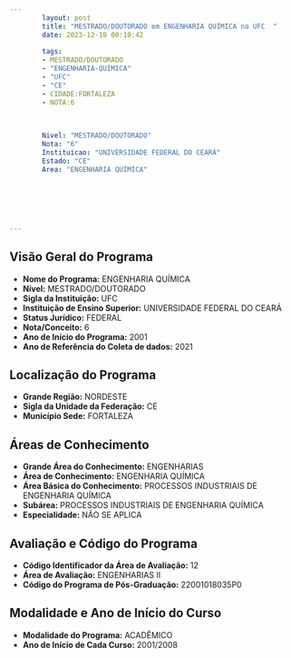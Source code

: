 ```yaml
---
        layout: post
        title: "MESTRADO/DOUTORADO em ENGENHARIA QUÍMICA na UFC  "
        date: 2023-12-18 00:10:42
     
        tags:
        - MESTRADO/DOUTORADO
        - "ENGENHARIA-QUÍMICA"
        - "UFC"
        - "CE"
        - CIDADE:FORTALEZA
        - NOTA:6
        
       

        Nivel: "MESTRADO/DOUTORADO"
        Nota: "6"
        Instituicao: "UNIVERSIDADE FEDERAL DO CEARÁ"
        Estado: "CE"
        Area: "ENGENHARIA QUÍMICA"
        
        
        
        
        
        
---
```

## Visão Geral do Programa
- **Nome do Programa:** ENGENHARIA QUÍMICA
- **Nível:** MESTRADO/DOUTORADO
- **Sigla da Instituição:** UFC
- **Instituição de Ensino Superior:** UNIVERSIDADE FEDERAL DO CEARÁ
- **Status Jurídico:** FEDERAL
- **Nota/Conceito:** 6
- **Ano de Início do Programa:** 2001
- **Ano de Referência do Coleta de dados:** 2021

## Localização do Programa
- **Grande Região:** NORDESTE
- **Sigla da Unidade da Federação:** CE
- **Município Sede:** FORTALEZA

## Áreas de Conhecimento
- **Grande Área do Conhecimento:** ENGENHARIAS
- **Área de Conhecimento:** ENGENHARIA QUÍMICA
- **Área Básica do Conhecimento:** PROCESSOS INDUSTRIAIS DE ENGENHARIA QUÍMICA
- **Subárea:** PROCESSOS INDUSTRIAIS DE ENGENHARIA QUÍMICA
- **Especialidade:** NÃO SE APLICA

## Avaliação e Código do Programa
- **Código Identificador da Área de Avaliação:** 12
- **Área de Avaliação:** ENGENHARIAS II
- **Código do Programa de Pós-Graduação:** 22001018035P0


## Modalidade e Ano de Início do Curso
- **Modalidade do Programa:** ACADÊMICO
- **Ano de Início de Cada Curso:** 2001/2008
